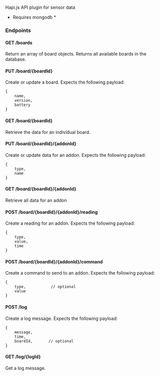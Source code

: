 
Hapi.js API plugin for sensor data

* Requires mongodb *


### Endpoints

#### GET /boards

Return an array of board objects.  Returns all available boards in the database.

#### PUT /board/{boardId}

Create or update a board.  Expects the following payload:

```
{
    name,
    version,
    battery
}
```


#### GET /board/{boardId}

Retrieve the data for an individual board.


#### PUT /board/{boardId}/{addonId}

Create or update data for an addon.  Expects the following payload:

```
{
    type,
    name
}
```


#### GET /board/{boardId}/{addonId}

Retrieve all data for an addon


#### POST /board/{boardId}/{addonId}/reading

Create a reading for an addon.  Expects the following payload:

```
{
    type,
    value,
    time
}
```

#### POST /board/{boardId}/{addonId}/command

Create a command to send to an addon.  Expects the following payload:

```
{
    type,           // optional
    value
}
```



#### POST /log

Create a log message.  Expects the following payload:

```
{
    message,
    time,
    boardId,       // optional
}
```


#### GET /log/{logId}

Get a log message.



